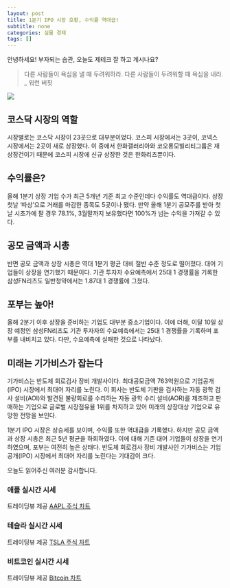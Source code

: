 ```yaml
---
layout: post
title: 1분기 IPO 시장 호황, 수익률 역대급!
subtitle: none
categories: 실물 경제
tags: []
---
```


안녕하세요! 부자되는 습관, 오늘도 제테크 잘 하고 계시나요?

> 다른 사람들이 욕심을 낼 때 두려워하라. 다른 사람들이 두려워할 때 욕심을 내라. _ 워런 버핏






![](https://source.unsplash.com/800x450/?luxury)

##  코스닥 시장의 역할

시장별로는 코스닥 시장이 23곳으로 대부분이었다. 코스피 시장에서는 3곳이, 코넥스 시장에서는 2곳이 새로 상장했다. 이 중에서 한화갤러리아와 코오롱모빌리티그룹은 재상장건이기 때문에 코스피 시장에 신규 상장한 것은 한화리츠뿐이다.

## 수익률은?

올해 1분기 상장 기업 수가 최근 5개년 기준 최고 수준인데다 수익률도 역대급이다. 상장 첫날 ‘따상’으로 거래를 마감한 종목도 5곳이나 됐다. 만약 올해 1분기 공모주를 받아 첫날 시초가에 팔 경우 78.1%, 3월말까지 보유했다면 100%가 넘는 수익을 가져갈 수 있다.

## 공모 금액과 시총

반면 공모 금액과 상장 시총은 역대 1분기 평균 대비 절반 수준 정도로 떨어졌다. 대어 기업들이 상장을 연기했기 때문이다. 기관 투자자 수요예측에서 25대 1 경쟁률을 기록한 삼성FN리츠도 일반청약에서는 1.87대 1 경쟁률에 그쳤다.

## 포부는 높아!

올해 2분기 이후 상장을 준비하는 기업도 대부분 중소기업이다. 이에 더해, 이달 10일 상장 예정인 삼성FN리츠도 기관 투자자의 수요예측에서는 25대 1 경쟁률을 기록하며 포부를 내비치고 있다. 다만, 수요예측에 실패한 것으로 나타났다.

## 미래는 기가비스가 잡는다

기가비스는 반도체 회로검사 장비 개발사이다. 최대공모금액 763억원으로 기업공개(IPO) 시장에서 최대어 자리를 노린다. 이 회사는 반도체 기판을 검사하는 자동 광학 검사 설비(AOI)와 발견된 불량회로를 수리하는 자동 광학 수리 설비(AOR)를 제조하고 판매하는 기업으로 글로벌 시장점유율 1위를 차지하고 있어 미래의 상장대상 기업으로 유망한 전망을 보인다. 

1분기 IPO 시장은 상승세를 보이며, 수익률 또한 역대급을 기록했다. 하지만 공모 금액과 상장 시총은 최근 5년 평균을 하회하였다. 이에 대해 기존 대어 기업들이 상장을 연기하였으며, 포부는 여전히 높은 상태다. 반도체 회로검사 장비 개발사인 기가비스는 기업공개(IPO) 시장에서 최대어 자리를 노린다는 기대감이 크다.

오늘도 읽어주신 여러분 감사합니다.

### 애플 실시간 시세


<!-- TradingView Widget BEGIN -->
<div class="tradingview-widget-container">
  <div id="tradingview_6a264"></div>
  <div class="tradingview-widget-copyright">트레이딩뷰 제공 <a href="https://kr.tradingview.com/symbols/NASDAQ-AAPL/" rel="noopener" target="_blank"><span class="blue-text">AAPL 주식 차트</span></a></div>
  <script type="text/javascript" src="https://s3.tradingview.com/tv.js"></script>
  <script type="text/javascript">
  new TradingView.widget(
  {
  "autosize": true,
  "symbol": "NASDAQ:AAPL",
  "interval": "D",
  "timezone": "Asia/Seoul",
  "theme": "light",
  "style": "1",
  "locale": "kr",
  "toolbar_bg": "#f1f3f6",
  "enable_publishing": false,
  "hide_top_toolbar": true,
  "hide_legend": true,
  "save_image": false,
  "container_id": "tradingview_6a264"
}
  );
  </script>
</div>
<!-- TradingView Widget END -->


### 테슬라 실시간 시세


<!-- TradingView Widget BEGIN -->
<div class="tradingview-widget-container">
  <div id="tradingview_39d77"></div>
  <div class="tradingview-widget-copyright">트레이딩뷰 제공 <a href="https://kr.tradingview.com/symbols/NASDAQ-TSLA/" rel="noopener" target="_blank"><span class="blue-text">TSLA 주식 차트</span></a></div>
  <script type="text/javascript" src="https://s3.tradingview.com/tv.js"></script>
  <script type="text/javascript">
  new TradingView.widget(
  {
  "autosize": true,
  "symbol": "NASDAQ:TSLA",
  "interval": "D",
  "timezone": "Asia/Seoul",
  "theme": "light",
  "style": "1",
  "locale": "kr",
  "toolbar_bg": "#f1f3f6",
  "enable_publishing": false,
  "hide_top_toolbar": true,
  "hide_legend": true,
  "save_image": false,
  "container_id": "tradingview_39d77"
}
  );
  </script>
</div>
<!-- TradingView Widget END -->


### 비트코인 실시간 시세


<!-- TradingView Widget BEGIN -->
<div class="tradingview-widget-container">
  <div id="tradingview_3f91e"></div>
  <div class="tradingview-widget-copyright">트레이딩뷰 제공 <a href="https://kr.tradingview.com/symbols/BTCUSD/?exchange=BITSTAMP" rel="noopener" target="_blank"><span class="blue-text">Bitcoin 차트</span></a></div>
  <script type="text/javascript" src="https://s3.tradingview.com/tv.js"></script>
  <script type="text/javascript">
  new TradingView.widget(
  {
  "autosize": true,
  "symbol": "BITSTAMP:BTCUSD",
  "interval": "D",
  "timezone": "Asia/Seoul",
  "theme": "light",
  "style": "1",
  "locale": "kr",
  "toolbar_bg": "#f1f3f6",
  "enable_publishing": false,
  "hide_top_toolbar": true,
  "hide_legend": true,
  "save_image": false,
  "container_id": "tradingview_3f91e"
}
  );
  </script>
</div>
<!-- TradingView Widget END -->

